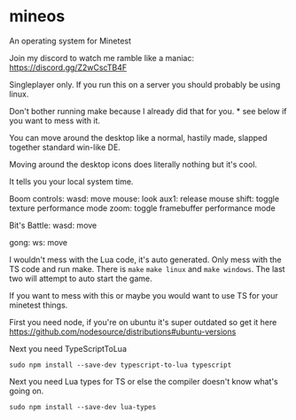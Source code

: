# mineos
 An operating system for Minetest

Join my discord to watch me ramble like a maniac: https://discord.gg/Z2wCscTB4F

Singleplayer only. If you run this on a server you should probably be using linux.

Don't bother running make because I already did that for you. * see below if you want to mess with it.

You can move around the desktop like a normal, hastily made, slapped together standard win-like DE.

Moving around the desktop icons does literally nothing but it's cool.

It tells you your local system time.

Boom controls:
wasd: move
mouse: look
aux1: release mouse
shift: toggle texture performance mode
zoom: toggle framebuffer performance mode

Bit's Battle:
wasd: move

gong:
ws: move









I wouldn't mess with the Lua code, it's auto generated. Only mess with the TS code and run make. 
There is ``make`` ``make linux`` and ``make windows``. The last two will attempt to auto start the game.

If you want to mess with this or maybe you would want to use TS for your minetest things.
 
First you need node, if you're on ubuntu it's super outdated so get it here https://github.com/nodesource/distributions#ubuntu-versions

Next you need TypeScriptToLua
```
sudo npm install --save-dev typescript-to-lua typescript
```

Next you need Lua types for TS or else the compiler doesn't know what's going on.
```
sudo npm install --save-dev lua-types
```